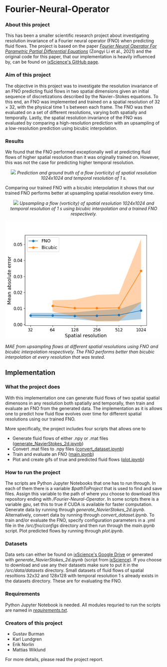 # Fourier-Neural-Operator

### About this project ###
This has been a smaller scientific research project about investigating resolution invariance of a Fourier neural operator (FNO) when predicting fluid flows. The project is based on the paper [*Fourier Neural Operator For Parametric Partial Differential Equations*](https://arxiv.org/pdf/2010.08895.pdf) (Zongyi Li et al., 2021) and the original code for this paper, that our implementation is heavily influenced by, can be found on [ixScience's GitHub page](https://github.com/ixScience/fourier_neural_operator/tree/master).

### Aim of this project ### 
The objective in this project was to investigate the resolution invariance of an FNO predicting fluid flows in two spatial dimensions given an initial sequence of discretizations described by the Navier−Stokes equations. To this end, an FNO was implemented and trained on a spatial resolution of 32 × 32, with the physical time 1 s between each frame. The FNO was then evaluated on a set of different resolutions, varying both spatially and temporally. Lastly, the spatial resolution invariance of the FNO was evaluated by comparing a high-resolution prediction with an upsampling of a low-resolution prediction using bicubic interpolation.

### Results ###
We found that the FNO performed exceptionally well at predicting fluid flows of higher spatial resolution than it was originally trained on. However, this was not the case for predicting higher temporal resolution. 

<p align="center">
  <img src="https://github.com/erik-norlin/Fourier-Neural-Operator/blob/main/src/fno/output-flows/1024x1024/1024x1024_pred_true.gif">
  <i> Prediction and ground truth of a flow (vorticity) of spatial resolution 1024x1024 and temporal resolution of 1 s.</i>
</p>

Comparing our trained FNO with a bicubic interpolation it shows that our trained FNO performs better at upsampling spatial resolution every time.

<p align="center">
  <img src="https://github.com/erik-norlin/Fourier-Neural-Operator/blob/main/src/fno/output-flows/1024x1024/1024x1024_bicubic_fno_comp.gif">
  <i> Upsampling a flow (vorticity) of spatial resolution 1024x1024 and temporal resolution of 1 s using bicubic interpolation and a trained FNO respectively.</i>
</p>

<p align="center">
  <img src="https://github.com/erik-norlin/Fourier-Neural-Operator/blob/main/report/report_images/fno_bicube_comp_confint.png">
  
  <i> MAE from upsampling flows at different spatial resolutions using FNO and bicubic interpolation respectively. The FNO performs better than bicubic interpolation at every resolution that was tested.</i>
</p>

## Implementation ##

### What the project does ###
With this implementation one can generate fluid flows of two spatial spatial dimensons in any resolution both spatially and temporally, then train and evaluate an FNO from the generated data. The implementation as it is allows one to predict how fluid flow evolves over time for different spatial resolutions using our trained FNO.

More specifically, the project includes four scripts that allows one to
* Generate fluid flows of either .npy or .mat files ([generate_NavierStokes_2d.ipynb](https://github.com/erik-norlin/Fourier-Neural-Operator/blob/main/src/data/generate_NavierStokes_2d.ipynb))
* Convert .mat files to .npy files ([convert_dataset.ipynb](https://github.com/erik-norlin/Fourier-Neural-Operator/blob/main/src/data/convert_dataset.ipynb))
* Train and evaluate an FNO ([main.ipynb](https://github.com/erik-norlin/Fourier-Neural-Operator/blob/main/src/fno/main.ipynb))
* Plot and create gifs of true and predicted fluid flows ([plot.ipynb](https://github.com/erik-norlin/Fourier-Neural-Operator/blob/main/src/fno/output-flows/plot.ipynb))
  
### How to run the project ### 
The scripts are Python Jupyter Notebooks that one has to run through. In each of them there is a variable *$pathToProject* that is used to find and save files. Assign this variable to the path of where you choose to download this repository ending with */Fourier-Neural-Operator*. In some scripts there is a variable *gpu*, set this to true if CUDA is available for faster computation. Generate data by running through *generate_NavierStokes_2d.ipynb*. Alternatively, convert data by running through *convert_dataset.ipynb*. To train and/or evaluate the FNO, specify configuration parameters in a .yml file in the */src/fno/configs* directory and then run through the *main.ipynb* script. Plot predicted flows by running through *plot.ipynb*.

### Datasets ###
Data sets can either be found on [ixScience's Google Drive](https://drive.google.com/drive/folders/1UnbQh2WWc6knEHbLn-ZaXrKUZhp7pjt-) or generated with *generate_NavierStokes_2d.ipynb* (script from [ixScience](https://github.com/ixScience/fourier_neural_operator/blob/master/data_generation/navier_stokes/ns_2d.py)). If you choose to download and use any their datasets make sure to put it in the */src/data/datasets* directory. Small datasets of fluid flows of spatial resoltions 32x32 and 128x128 with temporal resolution 1 s already exists in the datasets directory. These are for evaluating the FNO.

### Requirements ###
Python Jupyter Notebook is needed. All modules requried to run the scripts are named in [*requirements.txt*](https://github.com/erik-norlin/Fourier-Neural-Operator/blob/main/requirements.txt ).

### Creators of this project ### 
* Gustav Burman
* Karl Lundgren
* Erik Norlin
* Mattias Wiklund

For more details, please read the project report.
